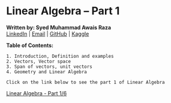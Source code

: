 # Linear Algebra – Part 1  
**Written by: Syed Muhammad Awais Raza**  
[LinkedIn](https://www.linkedin.com/in/syed-muhammad-awais-raza-905317278/) | [Email](mailto:awaisraza5424@gmail.com) | [GitHub](https://github.com/awai1s) | [Kaggle](https://www.kaggle.com/awais5424) 


**Table of Contents:**

    1. Introduction, Definition and examples  
    2. Vectors, Vector space  
    3. Span of vectors, unit vectors  
    4. Geometry and Linear Algebra 
    
`Click on the link below to see the part 1 of Linear Algebra`    

[Linear Algebra - Part 1/6](https://www.linkedin.com/feed/update/urn:li:activity:7238966565902123008?utm_source=share&utm_medium=member_desktop)